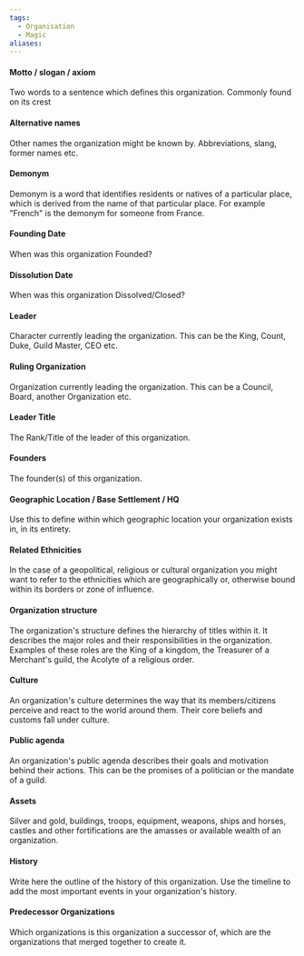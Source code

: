 ```yaml
---
tags:
  - Organisation
  - Magic
aliases:
---
```



#### Motto / slogan / axiom

Two words to a sentence which defines this organization. Commonly found on its crest

#### Alternative names

Other names the organization might be known by. Abbreviations, slang, former names etc.

#### Demonym

Demonym is a word that identifies residents or natives of a particular place, which is derived from the name of that particular place. For example "French" is the demonym for someone from France.

#### Founding Date

When was this organization Founded?

#### Dissolution Date

When was this organization Dissolved/Closed?

#### Leader



Character currently leading the organization. This can be the King, Count, Duke, Guild Master, CEO etc.



#### Ruling Organization



Organization currently leading the organization. This can be a Council, Board, another Organization etc.



#### Leader Title



The Rank/Title of the leader of this organization.


#### Founders



The founder(s) of this organization.




#### Geographic Location / Base Settlement / HQ



Use this to define within which geographic location your organization exists in, in its entirety.


#### Related Ethnicities



In the case of a geopolitical, religious or cultural organization you might want to refer to the ethnicities which are geographically or, otherwise bound within its borders or zone of influence.

#### Organization structure


The organization's structure defines the hierarchy of titles within it. It describes the major roles and their responsibilities in the organization. Examples of these roles are the King of a kingdom, the Treasurer of a Merchant's guild, the Acolyte of a religious order.

#### Culture


An organization's culture determines the way that its members/citizens perceive and react to the world around them. Their core beliefs and customs fall under culture.

#### Public agenda



An organization's public agenda describes their goals and motivation behind their actions. This can be the promises of a politician or the mandate of a guild.

#### Assets



Silver and gold, buildings, troops, equipment, weapons, ships and horses, castles and other fortifications are the amasses or available wealth of an organization.

#### History



Write here the outline of the history of this organization. Use the timeline to add the most important events in your organization's history.


#### Predecessor Organizations



Which organizations is this organization a successor of, which are the organizations that merged together to create it.



